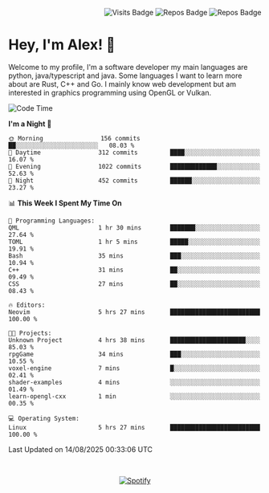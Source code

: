 <p align="right">
  <img src="https://github-badges-api-l4jk.vercel.app/api/visits/Alextibtab/Alextibtab" alt="Visits Badge">
  <img src="https://img.shields.io/badge/dynamic/json?url=https%3A%2F%2Fapi.github.com%2Fusers%2FAlextibtab&query=%24.public_repos&label=Repos" alt="Repos Badge">
  <img src="https://github-badges-api-l4jk.vercel.app/api/years/Alextibtab" alt="Repos Badge">
</p>

<h1 align="left">Hey, I'm Alex! 💽 </h1>

Welcome to my profile, I'm a software developer my main languages are python, java/typescript and java. Some languages I want to learn more about are Rust, C++ and Go. I mainly know web development but am interested in graphics programming using OpenGL or Vulkan.

<!--START_SECTION:waka-->
![Code Time](http://img.shields.io/badge/Code%20Time-174%20hrs%2059%20mins-blue)

**I'm a Night 🦉** 

```text
🌞 Morning                156 commits         ██░░░░░░░░░░░░░░░░░░░░░░░   08.03 % 
🌆 Daytime                312 commits         ████░░░░░░░░░░░░░░░░░░░░░   16.07 % 
🌃 Evening                1022 commits        █████████████░░░░░░░░░░░░   52.63 % 
🌙 Night                  452 commits         ██████░░░░░░░░░░░░░░░░░░░   23.27 % 
```


📊 **This Week I Spent My Time On** 

```text
💬 Programming Languages: 
QML                      1 hr 30 mins        ███████░░░░░░░░░░░░░░░░░░   27.64 % 
TOML                     1 hr 5 mins         █████░░░░░░░░░░░░░░░░░░░░   19.91 % 
Bash                     35 mins             ███░░░░░░░░░░░░░░░░░░░░░░   10.94 % 
C++                      31 mins             ██░░░░░░░░░░░░░░░░░░░░░░░   09.49 % 
CSS                      27 mins             ██░░░░░░░░░░░░░░░░░░░░░░░   08.43 % 

🔥 Editors: 
Neovim                   5 hrs 27 mins       █████████████████████████   100.00 % 

🐱‍💻 Projects: 
Unknown Project          4 hrs 38 mins       █████████████████████░░░░   85.03 % 
rpgGame                  34 mins             ███░░░░░░░░░░░░░░░░░░░░░░   10.55 % 
voxel-engine             7 mins              █░░░░░░░░░░░░░░░░░░░░░░░░   02.41 % 
shader-examples          4 mins              ░░░░░░░░░░░░░░░░░░░░░░░░░   01.49 % 
learn-opengl-cxx         1 min               ░░░░░░░░░░░░░░░░░░░░░░░░░   00.35 % 

💻 Operating System: 
Linux                    5 hrs 27 mins       █████████████████████████   100.00 % 
```


 Last Updated on 14/08/2025 00:33:06 UTC
<!--END_SECTION:waka-->
&nbsp;<div align="center">
  [![Spotify](https://spotify-now-playing-wine-six.vercel.app/api/spotify?border_color=ffffff)](https://open.spotify.com/user/pmo1v2ejnt42kgp5jar5drtag)
</div>

